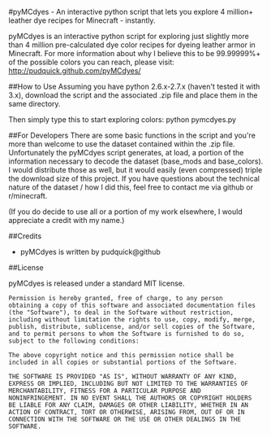 #pyMCdyes - An interactive python script that lets you explore 4 million+ leather dye recipes for Minecraft - instantly.

pyMCdyes is an interactive python script for exploring just slightly more than 4 million pre-calculated dye color recipes for dyeing leather armor in Minecraft. For more information about why I believe this to be 99.99999%+ of the possible colors you can reach, please visit: http://pudquick.github.com/pyMCdyes/

##How to Use
Assuming you have python 2.6.x-2.7.x (haven't tested it with 3.x), download the script and the associated .zip file and place them in the same directory.

Then simply type this to start exploring colors: python pymcdyes.py

##For Developers
There are some basic functions in the script and you're more than welcome to use the dataset contained within the .zip file. Unfortunately the pyMCdyes script generates, at load, a portion of the information necessary to decode the dataset (base_mods and base_colors). I would distribute those as well, but it would easily (even compressed) triple the download size of this project. If you have questions about the technical nature of the dataset / how I did this, feel free to contact me via github or r/minecraft.

(If you do decide to use all or a portion of my work elsewhere, I would appreciate a credit with my name.)

##Credits

- pyMCdyes is written by pudquick@github 

##License

pyMCdyes is released under a standard MIT license.

	Permission is hereby granted, free of charge, to any person
	obtaining a copy of this software and associated documentation files
	(the "Software"), to deal in the Software without restriction,
	including without limitation the rights to use, copy, modify, merge,
	publish, distribute, sublicense, and/or sell copies of the Software,
	and to permit persons to whom the Software is furnished to do so,
	subject to the following conditions:

	The above copyright notice and this permission notice shall be
	included in all copies or substantial portions of the Software.

	THE SOFTWARE IS PROVIDED "AS IS", WITHOUT WARRANTY OF ANY KIND,
	EXPRESS OR IMPLIED, INCLUDING BUT NOT LIMITED TO THE WARRANTIES OF
	MERCHANTABILITY, FITNESS FOR A PARTICULAR PURPOSE AND
	NONINFRINGEMENT. IN NO EVENT SHALL THE AUTHORS OR COPYRIGHT HOLDERS
	BE LIABLE FOR ANY CLAIM, DAMAGES OR OTHER LIABILITY, WHETHER IN AN
	ACTION OF CONTRACT, TORT OR OTHERWISE, ARISING FROM, OUT OF OR IN
	CONNECTION WITH THE SOFTWARE OR THE USE OR OTHER DEALINGS IN THE
	SOFTWARE.
